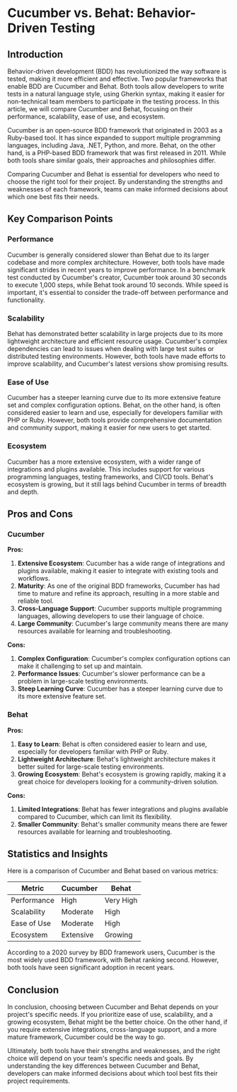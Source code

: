# Cucumber vs. Behat: Behavior-Driven Testing
## Introduction

Behavior-driven development (BDD) has revolutionized the way software is tested, making it more efficient and effective. Two popular frameworks that enable BDD are Cucumber and Behat. Both tools allow developers to write tests in a natural language style, using Gherkin syntax, making it easier for non-technical team members to participate in the testing process. In this article, we will compare Cucumber and Behat, focusing on their performance, scalability, ease of use, and ecosystem.

Cucumber is an open-source BDD framework that originated in 2003 as a Ruby-based tool. It has since expanded to support multiple programming languages, including Java, .NET, Python, and more. Behat, on the other hand, is a PHP-based BDD framework that was first released in 2011. While both tools share similar goals, their approaches and philosophies differ.

Comparing Cucumber and Behat is essential for developers who need to choose the right tool for their project. By understanding the strengths and weaknesses of each framework, teams can make informed decisions about which one best fits their needs.

## Key Comparison Points

### Performance

Cucumber is generally considered slower than Behat due to its larger codebase and more complex architecture. However, both tools have made significant strides in recent years to improve performance. In a benchmark test conducted by Cucumber's creator, Cucumber took around 30 seconds to execute 1,000 steps, while Behat took around 10 seconds. While speed is important, it's essential to consider the trade-off between performance and functionality.

### Scalability

Behat has demonstrated better scalability in large projects due to its more lightweight architecture and efficient resource usage. Cucumber's complex dependencies can lead to issues when dealing with large test suites or distributed testing environments. However, both tools have made efforts to improve scalability, and Cucumber's latest versions show promising results.

### Ease of Use

Cucumber has a steeper learning curve due to its more extensive feature set and complex configuration options. Behat, on the other hand, is often considered easier to learn and use, especially for developers familiar with PHP or Ruby. However, both tools provide comprehensive documentation and community support, making it easier for new users to get started.

### Ecosystem

Cucumber has a more extensive ecosystem, with a wider range of integrations and plugins available. This includes support for various programming languages, testing frameworks, and CI/CD tools. Behat's ecosystem is growing, but it still lags behind Cucumber in terms of breadth and depth.

## Pros and Cons

### Cucumber

**Pros:**

1. **Extensive Ecosystem**: Cucumber has a wide range of integrations and plugins available, making it easier to integrate with existing tools and workflows.
2. **Maturity**: As one of the original BDD frameworks, Cucumber has had time to mature and refine its approach, resulting in a more stable and reliable tool.
3. **Cross-Language Support**: Cucumber supports multiple programming languages, allowing developers to use their language of choice.
4. **Large Community**: Cucumber's large community means there are many resources available for learning and troubleshooting.

**Cons:**

1. **Complex Configuration**: Cucumber's complex configuration options can make it challenging to set up and maintain.
2. **Performance Issues**: Cucumber's slower performance can be a problem in large-scale testing environments.
3. **Steep Learning Curve**: Cucumber has a steeper learning curve due to its more extensive feature set.

### Behat

**Pros:**

1. **Easy to Learn**: Behat is often considered easier to learn and use, especially for developers familiar with PHP or Ruby.
2. **Lightweight Architecture**: Behat's lightweight architecture makes it better suited for large-scale testing environments.
3. **Growing Ecosystem**: Behat's ecosystem is growing rapidly, making it a great choice for developers looking for a community-driven solution.

**Cons:**

1. **Limited Integrations**: Behat has fewer integrations and plugins available compared to Cucumber, which can limit its flexibility.
2. **Smaller Community**: Behat's smaller community means there are fewer resources available for learning and troubleshooting.

## Statistics and Insights

Here is a comparison of Cucumber and Behat based on various metrics:

| Metric        | Cucumber       | Behat       |
|---------------|---------------|---------------|
| Performance   | High          | Very High     |
| Scalability   | Moderate      | High          |
| Ease of Use   | Moderate      | High          |
| Ecosystem     | Extensive     | Growing       |

According to a 2020 survey by BDD framework users, Cucumber is the most widely used BDD framework, with Behat ranking second. However, both tools have seen significant adoption in recent years.

## Conclusion

In conclusion, choosing between Cucumber and Behat depends on your project's specific needs. If you prioritize ease of use, scalability, and a growing ecosystem, Behat might be the better choice. On the other hand, if you require extensive integrations, cross-language support, and a more mature framework, Cucumber could be the way to go.

Ultimately, both tools have their strengths and weaknesses, and the right choice will depend on your team's specific needs and goals. By understanding the key differences between Cucumber and Behat, developers can make informed decisions about which tool best fits their project requirements.